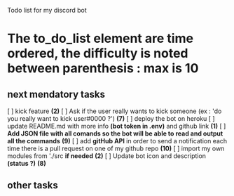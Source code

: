 Todo list for my discord bot

# The to_do_list element are time ordered, the difficulty is noted between parenthesis : max is 10

## next mendatory tasks
[ ] kick feature __(2)__
[ ] Ask if the user really wants to kick someone (ex : 'do you really want to kick user#0000 ?') __(7)__
[ ] deploy the bot on heroku
[ ] update README.md with more info **(bot token in .env)** and github link __(1)__
[ ] **Add JSON file with all comands so the bot will be able to read and output all the commands** __(9)__
[ ] add **gitHub API** in order to send a notification each time there is a pull request on one of my github repo __(10)__
[ ] import my own modules from './src __if needed__ __(2)__
[ ] Update bot icon and description **(status ?)** __(8)__

## other tasks
